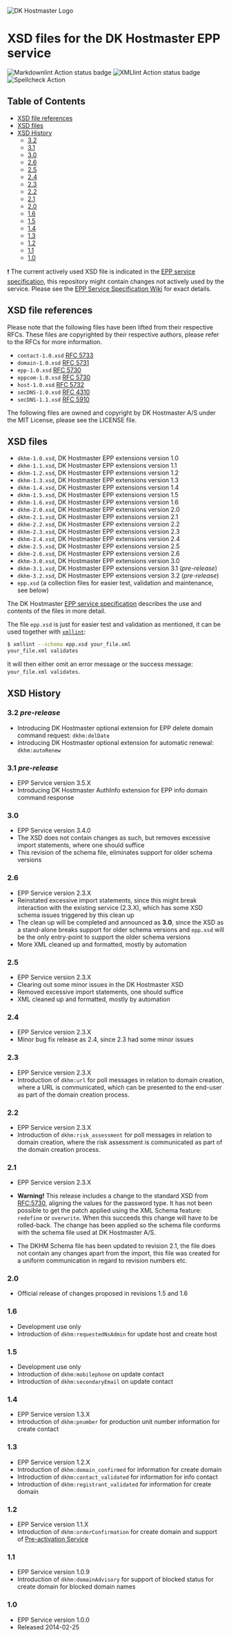 ![DK Hostmaster Logo](https://www.dk-hostmaster.dk/sites/default/files/dk-logo_0.png)

# XSD files for the DK Hostmaster EPP service

![Markdownlint Action status badge](https://github.com/DK-Hostmaster/epp-xsd-files/workflows/Markdownlint%20Action/badge.svg)
![XMLlint Action status badge](https://github.com/DK-Hostmaster/epp-xsd-files/workflows/XMLlint%20Action/badge.svg)
![Spellcheck Action](https://github.com/DK-Hostmaster/epp-xsd-files/workflows/Spellcheck%20Action/badge.svg)

## Table of Contents

<!-- MarkdownTOC bracket=round levels="1,2,3,4" indent="  " autolink="true" autoanchor="true" -->

- [XSD file references](#xsd-file-references)
- [XSD files](#xsd-files)
- [XSD History](#xsd-history)
  - [3.2](#32)
  - [3.1](#31)
  - [3.0](#30)
  - [2.6](#26)
  - [2.5](#25)
  - [2.4](#24)
  - [2.3](#23)
  - [2.2](#22)
  - [2.1](#21)
  - [2.0](#20)
  - [1.6](#16)
  - [1.5](#15)
  - [1.4](#14)
  - [1.3](#13)
  - [1.2](#12)
  - [1.1](#11)
  - [1.0](#10)

<!-- /MarkdownTOC -->

:exclamation: The current actively used XSD file is indicated in the [EPP service specification](https://github.com/DK-Hostmaster/epp-service-specification), this repository might contain changes not actively used by the service. Please see the [EPP Service Specification Wiki](https://github.com/DK-Hostmaster/epp-service-specification/wiki) for exact details.

<a id="xsd-file-references"></a>
## XSD file references

Please note that the following files have been lifted from their respective RFCs. These files are copyrighted
by their respective authors, please refer to the RFCs for more information.

- `contact-1.0.xsd` [RFC 5733](http://datatracker.ietf.org/doc/rfc5733/)
- `domain-1.0.xsd` [RFC 5731](http://datatracker.ietf.org/doc/rfc5731/)
- `epp-1.0.xsd` [RFC 5730](http://datatracker.ietf.org/doc/rfc5730/)
- `eppcom-1.0.xsd` [RFC 5730](http://datatracker.ietf.org/doc/rfc5730/)
- `host-1.0.xsd` [RFC 5732](http://datatracker.ietf.org/doc/rfc5732/)
- `secDNS-1.0.xsd` [RFC 4310](http://datatracker.ietf.org/doc/rfc4310/)
- `secDNS-1.1.xsd` [RFC 5910](http://datatracker.ietf.org/doc/rfc5910/)

The following files are owned and copyright by DK Hostmaster A/S under the MIT License, please see the LICENSE file.

<a id="xsd-files"></a>
## XSD files

- `dkhm-1.0.xsd`, DK Hostmaster EPP extensions version 1.0
- `dkhm-1.1.xsd`, DK Hostmaster EPP extensions version 1.1
- `dkhm-1.2.xsd`, DK Hostmaster EPP extensions version 1.2
- `dkhm-1.3.xsd`, DK Hostmaster EPP extensions version 1.3
- `dkhm-1.4.xsd`, DK Hostmaster EPP extensions version 1.4
- `dkhm-1.5.xsd`, DK Hostmaster EPP extensions version 1.5
- `dkhm-1.6.xsd`, DK Hostmaster EPP extensions version 1.6
- `dkhm-2.0.xsd`, DK Hostmaster EPP extensions version 2.0
- `dkhm-2.1.xsd`, DK Hostmaster EPP extensions version 2.1
- `dkhm-2.2.xsd`, DK Hostmaster EPP extensions version 2.2
- `dkhm-2.3.xsd`, DK Hostmaster EPP extensions version 2.3
- `dkhm-2.4.xsd`, DK Hostmaster EPP extensions version 2.4
- `dkhm-2.5.xsd`, DK Hostmaster EPP extensions version 2.5
- `dkhm-2.6.xsd`, DK Hostmaster EPP extensions version 2.6
- `dkhm-3.0.xsd`, DK Hostmaster EPP extensions version 3.0
- `dkhm-3.1.xsd`, DK Hostmaster EPP extensions version 3.1 (_pre-release_)
- `dkhm-3.2.xsd`, DK Hostmaster EPP extensions version 3.2 (_pre-release_)
- `epp.xsd` (a collection files for easier test, validation and maintenance, see below)

The DK Hostmaster [EPP service specification](https://github.com/DK-Hostmaster/epp-service-specification) describes the use and contents of the files in more detail.

The file `epp.xsd` is just for easier test and validation as mentioned, it can be used together with [`xmllint`](http://xmlsoft.org/xmllint.html):

```bash
$ xmllint --schema epp.xsd your_file.xml
your_file.xml validates
```

It will then either omit an error message or the success message: `your_file.xml validates`.

<a id="xsd-history"></a>
## XSD History

<a id="32"></a>
### 3.2 _pre-release_

- Introducing DK Hostmaster optional extension for EPP delete domain command request: `dkhm:delDate`
- Introducing DK Hostmaster optional extension for automatic renewal: `dkhm:autoRenew`

<a id="31"></a>
### 3.1 _pre-release_

- EPP Service version 3.5.X
- Introducing DK Hostmaster AuthInfo extension for EPP info domain command response

<a id="30"></a>
### 3.0

- EPP Service version 3.4.0
- The XSD does not contain changes as such, but removes excessive import statements, where one should suffice
- This revision of the schema file, eliminates support for older schema versions

<a id="26"></a>
### 2.6

- EPP Service version 2.3.X
- Reinstated excessive import statements, since this might break interaction with the existing service (2.3.X), which has some XSD schema issues triggered by this clean up
- The clean up will be completed and announced as **3.0**, since the XSD as a stand-alone breaks support for older schema versions and `epp.xsd` will be the only entry-point to support the older schema versions
- More XML cleaned up and formatted, mostly by automation

<a id="25"></a>
### 2.5

- EPP Service version 2.3.X
- Clearing out some minor issues in the DK Hostmaster XSD
- Removed excessive import statements, one should suffice
- XML cleaned up and formatted, mostly by automation

<a id="24"></a>
### 2.4

- EPP Service version 2.3.X
- Minor bug fix release as 2.4, since 2.3 had some minor issues

<a id="23"></a>
### 2.3

- EPP Service version 2.3.X
- Introduction of `dkhm:url` for poll messages in relation to domain creation, where a URL is communicated, which can be presented to the end-user as part of the domain creation process.

<a id="22"></a>
### 2.2

- EPP Service version 2.3.X
- Introduction of `dkhm:risk_assessment` for poll messages in relation to domain creation, where the risk assessment is communicated as part of the domain creation process.

<a id="21"></a>
### 2.1

- EPP Service version 2.3.X
- **Warning!** This release includes a change to the standard XSD from [RFC:5730](https://tools.ietf.org/html/rfc5730), aligning the values for the password type. It has not been possible to get the patch applied using the XML Schema feature: `redefine` or `overwrite`. When this succeeds this change will have to be rolled-back. The change has been applied so the schema file conforms with the schema file used at DK Hostmaster A/S.

- The DKHM Schema file has been updated to revision 2.1, the file does not contain any changes apart from the import, this file was created for a uniform communication in regard to revision numbers etc.

<a id="20"></a>
### 2.0

- Official release of changes proposed in revisions 1.5 and 1.6

<a id="16"></a>
### 1.6

- Development use only
- Introduction of `dkhm:requestedNsAdmin` for update host and create host

<a id="15"></a>
### 1.5

- Development use only
- Introduction of `dkhm:mobilephone` on update contact
- Introduction of `dkhm:secondaryEmail` on update contact

<a id="14"></a>
### 1.4

- EPP Service version 1.3.X
- Introduction of `dkhm:pnumber` for production unit number information for create contact

<a id="13"></a>
### 1.3

- EPP Service version 1.2.X
- Introduction of `dkhm:domain_confirmed` for information for create domain
- Introduction of `dkhm:contact_validated` for information for info contact
- Introduction of `dkhm:registrant_validated` for information for create domain

<a id="12"></a>
### 1.2

- EPP Service version 1.1.X
- Introduction of `dkhm:orderConfirmation` for create domain and support of [Pre-activation Service](#pre-activation-service)

<a id="11"></a>
### 1.1

- EPP Service version 1.0.9
- Introduction of `dkhm:domainAdvisory` for support of blocked status for create domain for blocked domain names

<a id="10"></a>
### 1.0

- EPP Service version 1.0.0
- Released 2014-02-25
